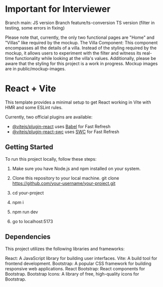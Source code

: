 # Important for Interviewer

Branch main: JS version
Branch feature/ts-conversion TS version (filter in testing, some errors in fixing)

Please note that, currently, the only two functional pages are "Home" and "Villas" like required by the mockup.
The Villa Component: This component encompasses all the details of a villa. Instead of the styling required by the mockup, it allows users to experiment with the filter and witness its real-time functionality while looking at the villa's values.
Additionally, please be aware that the styling for this project is a work in progress.
Mockup images are in public/mockup-images.

# React + Vite

This template provides a minimal setup to get React working in Vite with HMR and some ESLint rules.

Currently, two official plugins are available:

- [@vitejs/plugin-react](https://github.com/vitejs/vite-plugin-react/blob/main/packages/plugin-react/README.md) uses [Babel](https://babeljs.io/) for Fast Refresh
- [@vitejs/plugin-react-swc](https://github.com/vitejs/vite-plugin-react-swc) uses [SWC](https://swc.rs/) for Fast Refresh

## Getting Started

To run this project locally, follow these steps:

1. Make sure you have Node.js and npm installed on your system.

2. Clone this repository to your local machine.
git clone https://github.com/your-username/your-project.git

3. cd your-project

4. npm i

5. npm run dev

6. go to localhost:5173

## Dependencies

This project utilizes the following libraries and frameworks:

React: A JavaScript library for building user interfaces.
Vite: A build tool for frontend development.
Bootstrap: A popular CSS framework for building responsive web applications.
React Bootstrap: React components for Bootstrap.
Bootstrap Icons: A library of free, high-quality icons for Bootstrap.